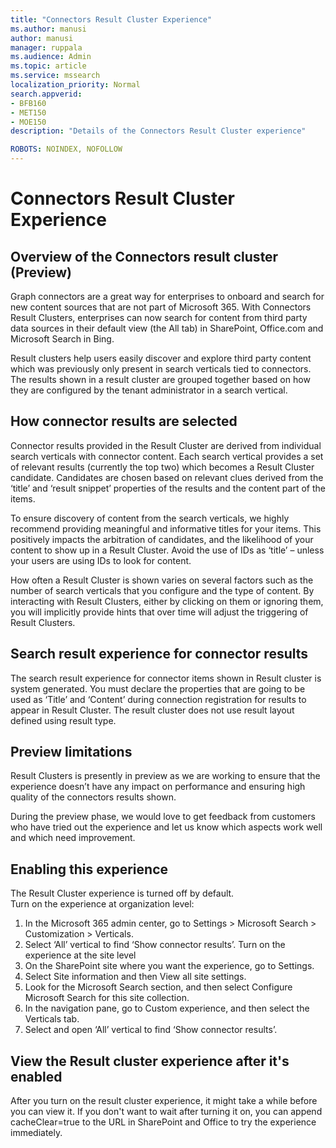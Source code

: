 ```yaml
---
title: "Connectors Result Cluster Experience"
ms.author: manusi
author: manusi
manager: ruppala
ms.audience: Admin
ms.topic: article
ms.service: mssearch
localization_priority: Normal
search.appverid:
- BFB160
- MET150
- MOE150
description: "Details of the Connectors Result Cluster experience"

ROBOTS: NOINDEX, NOFOLLOW
---
```

# Connectors Result Cluster Experience 

## Overview of the Connectors result cluster (Preview)  
Graph connectors are a great way for enterprises to onboard and search for new content sources that are not part of Microsoft 365. With Connectors Result Clusters, enterprises can now search for content from third party data sources in their default view (the All tab) in SharePoint, Office.com and Microsoft Search in Bing. 

Result clusters help users easily discover and explore third party content which was previously only present in search verticals tied to connectors. The results shown in a result cluster are grouped together based on how they are configured by the tenant administrator in a search vertical.  

## How connector results are selected  
Connector results provided in the Result Cluster are derived from individual search verticals with connector content. Each search vertical provides a set of relevant results (currently the top two) which becomes a Result Cluster candidate. Candidates are chosen based on relevant clues derived from the ‘title’ and ‘result snippet’ properties of the results and the content part of the items. 

To ensure discovery of content from the search verticals, we highly recommend providing meaningful and informative titles for your items. This positively impacts the arbitration of candidates, and the likelihood of your content to show up in a Result Cluster. Avoid the use of IDs as ‘title’ – unless your users are using IDs to look for content. 

How often a Result Cluster is shown varies on several factors such as the number of search verticals that you configure and the type of content. By interacting with Result Clusters, either by clicking on them or ignoring them, you will implicitly provide hints that over time will adjust the triggering of Result Clusters.

## Search result experience for connector results
The search result experience for connector items shown in Result cluster is system generated. You must declare the properties that are going to be used as ‘Title’ and ‘Content’ during connection registration for results to appear in Result Cluster. The result cluster does not use result layout defined using result type.

## Preview limitations  
Result Clusters is presently in preview as we are working to ensure that the experience doesn’t have any impact on performance and ensuring high quality of the connectors results shown.  

During the preview phase, we would love to get feedback from customers who have tried out the experience and let us know which aspects work well and which need improvement.

## Enabling this experience   
The Result Cluster experience is turned off by default.  
Turn on the experience at organization level:   
1.	In the Microsoft 365 admin center, go to Settings > Microsoft Search > Customization > Verticals.  
2.	Select  ‘All’ vertical to find ‘Show connector results’. 
Turn on the experience at the site level 
1.	On the SharePoint site where you want the experience, go to Settings. 
2.	Select Site information and then View all site settings. 
3.	Look for the Microsoft Search section, and then select Configure Microsoft Search for this site collection. 
4.	In the navigation pane, go to Custom experience, and then select the Verticals tab. 
5.	Select  and open ‘All’ vertical to find ‘Show connector results’.

## View the Result cluster experience after it's enabled
After you turn on the result cluster experience, it might take a while before you  can view it. If you don't want to wait after turning it on, you can append cacheClear=true to the URL in SharePoint and Office to try the experience immediately.  


